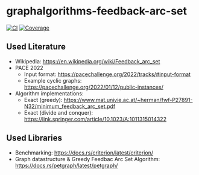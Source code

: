 # graphalgorithms-feedback-arc-set
[![CI](https://github.com/boerdy/graphalgorithms-feedback-arc-set/actions/workflows/rust.yml/badge.svg)](https://github.com/boerdy/graphalgorithms-feedback-arc-set/actions/workflows/rust.yml)
[![Coverage](https://github.com/boerdy/graphalgorithms-feedback-arc-set/actions/workflows/rust.yml/badge.svg)](https://github.com/boerdy/graphalgorithms-feedback-arc-set/actions/workflows/coverage.yml)

## Used Literature
- Wikipedia: https://en.wikipedia.org/wiki/Feedback_arc_set
- PACE 2022
  - Input format: https://pacechallenge.org/2022/tracks/#input-format
  - Example cyclic graphs: https://pacechallenge.org/2022/01/12/public-instances/
- Algorithm implementations:
  - Exact (greedy): https://www.mat.univie.ac.at/~herman/fwf-P27891-N32/minimum_feedback_arc_set.pdf
  - Exact (divide and conquer): https://link.springer.com/article/10.1023/A:1011315014322

## Used Libraries
- Benchmarking: https://docs.rs/criterion/latest/criterion/
- Graph datastructure & Greedy Feedbac Arc Set Algorithm: https://docs.rs/petgraph/latest/petgraph/

